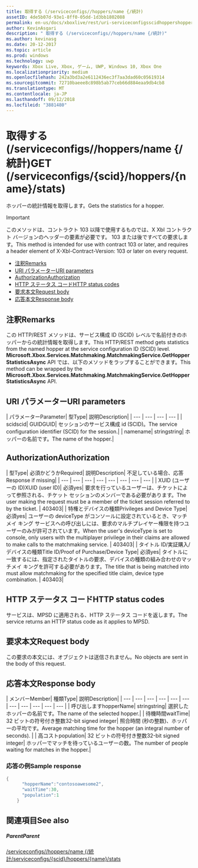 ```yaml
---
title: 取得する (/serviceconfigs//hoppers/name {/統計)
assetID: 4de5b07d-93e1-8ff0-05dd-1d3bb1802088
permalink: en-us/docs/xboxlive/rest/uri-serviceconfigsscidhoppershoppernamestatsget.html
author: KevinAsgari
description: " 取得する (/serviceconfigs//hoppers/name {/統計)"
ms.author: kevinasg
ms.date: 20-12-2017
ms.topic: article
ms.prod: windows
ms.technology: uwp
keywords: Xbox Live, Xbox, ゲーム, UWP, Windows 10, Xbox One
ms.localizationpriority: medium
ms.openlocfilehash: 242a3bd3a2e6112436ec3f7aa3dad60c05619314
ms.sourcegitcommit: 72710baeee8c898b5ab77ceb66d884eaa9db4cb8
ms.translationtype: MT
ms.contentlocale: ja-JP
ms.lasthandoff: 09/12/2018
ms.locfileid: "3881480"
---
```

# <a name="get-serviceconfigsscidhoppersnamestats"></a><span data-ttu-id="d11d9-104">取得する (/serviceconfigs//hoppers/name {/統計)</span><span class="sxs-lookup"><span data-stu-id="d11d9-104">GET (/serviceconfigs/{scid}/hoppers/{name}/stats)</span></span>

<span data-ttu-id="d11d9-105">ホッパーの統計情報を取得します。</span><span class="sxs-lookup"><span data-stu-id="d11d9-105">Gets the statistics for a hopper.</span></span>

> [!IMPORTANT]
> <span data-ttu-id="d11d9-106">このメソッドは、コントラクト 103 以降で使用するものでは、X Xbl コントラクト バージョンのヘッダーの要素が必要です。 103 または後ですべての要求します。</span><span class="sxs-lookup"><span data-stu-id="d11d9-106">This method is intended for use with contract 103 or later, and requires a header element of X-Xbl-Contract-Version: 103 or later on every request.</span></span>

  * [<span data-ttu-id="d11d9-107">注釈</span><span class="sxs-lookup"><span data-stu-id="d11d9-107">Remarks</span></span>](#ID4ET)
  * [<span data-ttu-id="d11d9-108">URI パラメーター</span><span class="sxs-lookup"><span data-stu-id="d11d9-108">URI parameters</span></span>](#ID4E5)
  * [<span data-ttu-id="d11d9-109">Authorization</span><span class="sxs-lookup"><span data-stu-id="d11d9-109">Authorization</span></span>](#ID4EJB)
  * [<span data-ttu-id="d11d9-110">HTTP ステータス コード</span><span class="sxs-lookup"><span data-stu-id="d11d9-110">HTTP status codes</span></span>](#ID4E3C)
  * [<span data-ttu-id="d11d9-111">要求本文</span><span class="sxs-lookup"><span data-stu-id="d11d9-111">Request body</span></span>](#ID4EFD)
  * [<span data-ttu-id="d11d9-112">応答本文</span><span class="sxs-lookup"><span data-stu-id="d11d9-112">Response body</span></span>](#ID4EQD)

<a id="ID4ET"></a>


## <a name="remarks"></a><span data-ttu-id="d11d9-113">注釈</span><span class="sxs-lookup"><span data-stu-id="d11d9-113">Remarks</span></span>
<span data-ttu-id="d11d9-114">この HTTP/REST メソッドは、サービス構成 ID (SCID) レベルで名前付きのホッパーからの統計情報を取得します。</span><span class="sxs-lookup"><span data-stu-id="d11d9-114">This HTTP/REST method gets statistics from the named hopper at the service configuration ID (SCID) level.</span></span> <span data-ttu-id="d11d9-115">**Microsoft.Xbox.Services.Matchmaking.MatchmakingService.GetHopperStatisticsAsync** API では、以下のメソッドをラップすることができます。</span><span class="sxs-lookup"><span data-stu-id="d11d9-115">This method can be wrapped by the **Microsoft.Xbox.Services.Matchmaking.MatchmakingService.GetHopperStatisticsAsync** API.</span></span>  
<a id="ID4E5"></a>


## <a name="uri-parameters"></a><span data-ttu-id="d11d9-116">URI パラメーター</span><span class="sxs-lookup"><span data-stu-id="d11d9-116">URI parameters</span></span>

| <span data-ttu-id="d11d9-117">パラメーター</span><span class="sxs-lookup"><span data-stu-id="d11d9-117">Parameter</span></span>| <span data-ttu-id="d11d9-118">型</span><span class="sxs-lookup"><span data-stu-id="d11d9-118">Type</span></span>| <span data-ttu-id="d11d9-119">説明</span><span class="sxs-lookup"><span data-stu-id="d11d9-119">Description</span></span>|
| --- | --- | --- | --- |
| <span data-ttu-id="d11d9-120">scid</span><span class="sxs-lookup"><span data-stu-id="d11d9-120">scid</span></span>| <span data-ttu-id="d11d9-121">GUID</span><span class="sxs-lookup"><span data-stu-id="d11d9-121">GUID</span></span>| <span data-ttu-id="d11d9-122">セッションのサービス構成 id (SCID)。</span><span class="sxs-lookup"><span data-stu-id="d11d9-122">The service configuration identifier (SCID) for the session.</span></span>|
| <span data-ttu-id="d11d9-123">name</span><span class="sxs-lookup"><span data-stu-id="d11d9-123">name</span></span>| <span data-ttu-id="d11d9-124">string</span><span class="sxs-lookup"><span data-stu-id="d11d9-124">string</span></span>| <span data-ttu-id="d11d9-125">ホッパーの名前です。</span><span class="sxs-lookup"><span data-stu-id="d11d9-125">The name of the hopper.</span></span>|

<a id="ID4EJB"></a>


## <a name="authorization"></a><span data-ttu-id="d11d9-126">Authorization</span><span class="sxs-lookup"><span data-stu-id="d11d9-126">Authorization</span></span>

| <span data-ttu-id="d11d9-127">型</span><span class="sxs-lookup"><span data-stu-id="d11d9-127">Type</span></span>| <span data-ttu-id="d11d9-128">必須かどうか</span><span class="sxs-lookup"><span data-stu-id="d11d9-128">Required</span></span>| <span data-ttu-id="d11d9-129">説明</span><span class="sxs-lookup"><span data-stu-id="d11d9-129">Description</span></span>| <span data-ttu-id="d11d9-130">不足している場合、応答</span><span class="sxs-lookup"><span data-stu-id="d11d9-130">Response if missing</span></span>|
| --- | --- | --- | --- | --- | --- | --- | --- |
| <span data-ttu-id="d11d9-131">XUID (ユーザーの ID)</span><span class="sxs-lookup"><span data-stu-id="d11d9-131">XUID (user ID)</span></span>| <span data-ttu-id="d11d9-132">必須</span><span class="sxs-lookup"><span data-stu-id="d11d9-132">yes</span></span>| <span data-ttu-id="d11d9-133">要求を行っているユーザーは、チケットによって参照される、チケット セッションのメンバーである必要があります。</span><span class="sxs-lookup"><span data-stu-id="d11d9-133">The user making the request must be a member of the ticket session referred to by the ticket.</span></span> | <span data-ttu-id="d11d9-134">403</span><span class="sxs-lookup"><span data-stu-id="d11d9-134">403</span></span>|
| <span data-ttu-id="d11d9-135">特権とデバイスの種類</span><span class="sxs-lookup"><span data-stu-id="d11d9-135">Privileges and Device Type</span></span>| <span data-ttu-id="d11d9-136">必須</span><span class="sxs-lookup"><span data-stu-id="d11d9-136">yes</span></span>| <span data-ttu-id="d11d9-137">ユーザーの deviceType がコンソールに設定されているとき、マッチメイ キング サービスへの呼び出しには、要求のマルチプレイヤー権限を持つユーザーのみが許可されています。</span><span class="sxs-lookup"><span data-stu-id="d11d9-137">When the user's deviceType is set to console, only users with the multiplayer privilege in their claims are allowed to make calls to the matchmaking service.</span></span> | <span data-ttu-id="d11d9-138">403</span><span class="sxs-lookup"><span data-stu-id="d11d9-138">403</span></span>|
| <span data-ttu-id="d11d9-139">タイトル ID/実証購入/デバイスの種類</span><span class="sxs-lookup"><span data-stu-id="d11d9-139">Title ID/Proof of Purchase/Device Type</span></span>| <span data-ttu-id="d11d9-140">必須</span><span class="sxs-lookup"><span data-stu-id="d11d9-140">yes</span></span>| <span data-ttu-id="d11d9-141">タイトルに一致するには、指定されたタイトルの要求、デバイスの種類の組み合わせのマッチメイ キングを許可する必要があります。</span><span class="sxs-lookup"><span data-stu-id="d11d9-141">The title that is being matched into must allow matchmaking for the specified title claim, device type combination.</span></span> | <span data-ttu-id="d11d9-142">403</span><span class="sxs-lookup"><span data-stu-id="d11d9-142">403</span></span>|

<a id="ID4E3C"></a>


## <a name="http-status-codes"></a><span data-ttu-id="d11d9-143">HTTP ステータス コード</span><span class="sxs-lookup"><span data-stu-id="d11d9-143">HTTP status codes</span></span>
<span data-ttu-id="d11d9-144">サービスは、MPSD に適用される、HTTP ステータス コードを返します。</span><span class="sxs-lookup"><span data-stu-id="d11d9-144">The service returns an HTTP status code as it applies to MPSD.</span></span>  
<a id="ID4EFD"></a>


## <a name="request-body"></a><span data-ttu-id="d11d9-145">要求本文</span><span class="sxs-lookup"><span data-stu-id="d11d9-145">Request body</span></span>

<span data-ttu-id="d11d9-146">この要求の本文には、オブジェクトは送信されません。</span><span class="sxs-lookup"><span data-stu-id="d11d9-146">No objects are sent in the body of this request.</span></span>

<a id="ID4EQD"></a>


## <a name="response-body"></a><span data-ttu-id="d11d9-147">応答本文</span><span class="sxs-lookup"><span data-stu-id="d11d9-147">Response body</span></span>

| <span data-ttu-id="d11d9-148">メンバー</span><span class="sxs-lookup"><span data-stu-id="d11d9-148">Member</span></span>| <span data-ttu-id="d11d9-149">種類</span><span class="sxs-lookup"><span data-stu-id="d11d9-149">Type</span></span>| <span data-ttu-id="d11d9-150">説明</span><span class="sxs-lookup"><span data-stu-id="d11d9-150">Description</span></span>|
| --- | --- | --- | --- | --- | --- | --- | --- | --- | --- | --- |
| <span data-ttu-id="d11d9-151">呼び出します</span><span class="sxs-lookup"><span data-stu-id="d11d9-151">hopperName</span></span>| <span data-ttu-id="d11d9-152">string</span><span class="sxs-lookup"><span data-stu-id="d11d9-152">string</span></span>| <span data-ttu-id="d11d9-153">選択したホッパーの名前です。</span><span class="sxs-lookup"><span data-stu-id="d11d9-153">The name of the selected hopper.</span></span>|
| <span data-ttu-id="d11d9-154">待機時間</span><span class="sxs-lookup"><span data-stu-id="d11d9-154">waitTime</span></span>| <span data-ttu-id="d11d9-155">32 ビットの符号付き整数</span><span class="sxs-lookup"><span data-stu-id="d11d9-155">32-bit signed integer</span></span>| <span data-ttu-id="d11d9-156">照合時間 (秒の整数)、ホッパーの平均です。</span><span class="sxs-lookup"><span data-stu-id="d11d9-156">Average matching time for the hopper (an integral number of seconds).</span></span> |
| <span data-ttu-id="d11d9-157">高コスト</span><span class="sxs-lookup"><span data-stu-id="d11d9-157">population</span></span>| <span data-ttu-id="d11d9-158">32 ビットの符号付き整数</span><span class="sxs-lookup"><span data-stu-id="d11d9-158">32-bit signed integer</span></span>| <span data-ttu-id="d11d9-159">ホッパーでマッチを待っているユーザーの数。</span><span class="sxs-lookup"><span data-stu-id="d11d9-159">The number of people waiting for matches in the hopper.</span></span>|

<a id="ID4E1D"></a>


### <a name="sample-response"></a><span data-ttu-id="d11d9-160">応答の例</span><span class="sxs-lookup"><span data-stu-id="d11d9-160">Sample response</span></span>


```cpp
{
      "hopperName":"contosoawesome2",
      "waitTime":30,
      "population":1
    }


```


<a id="ID4EJE"></a>


## <a name="see-also"></a><span data-ttu-id="d11d9-161">関連項目</span><span class="sxs-lookup"><span data-stu-id="d11d9-161">See also</span></span>

<a id="ID4ELE"></a>


##### <a name="parent"></a><span data-ttu-id="d11d9-162">Parent</span><span class="sxs-lookup"><span data-stu-id="d11d9-162">Parent</span></span>  

[<span data-ttu-id="d11d9-163">/serviceconfigs//hoppers/name {/統計</span><span class="sxs-lookup"><span data-stu-id="d11d9-163">/serviceconfigs/{scid}/hoppers/{name}/stats</span></span>](uri-serviceconfigsscidhoppershoppernamestats.md)
